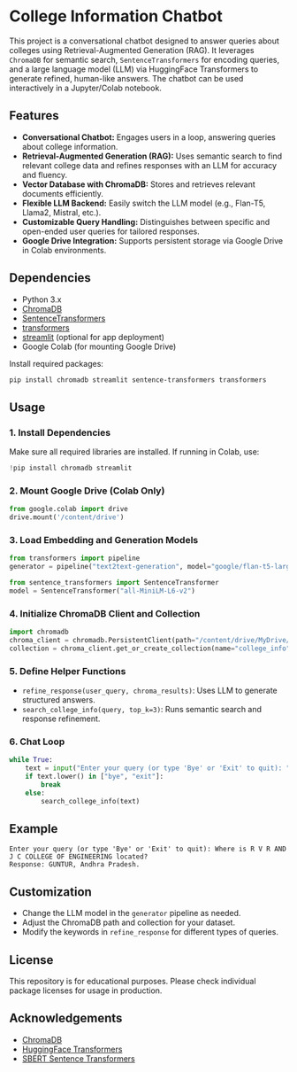 # College Information Chatbot

This project is a conversational chatbot designed to answer queries about colleges using Retrieval-Augmented Generation (RAG). It leverages `ChromaDB` for semantic search, `SentenceTransformers` for encoding queries, and a large language model (LLM) via HuggingFace Transformers to generate refined, human-like answers. The chatbot can be used interactively in a Jupyter/Colab notebook.

## Features

- **Conversational Chatbot:** Engages users in a loop, answering queries about college information.
- **Retrieval-Augmented Generation (RAG):** Uses semantic search to find relevant college data and refines responses with an LLM for accuracy and fluency.
- **Vector Database with ChromaDB:** Stores and retrieves relevant documents efficiently.
- **Flexible LLM Backend:** Easily switch the LLM model (e.g., Flan-T5, Llama2, Mistral, etc.).
- **Customizable Query Handling:** Distinguishes between specific and open-ended user queries for tailored responses.
- **Google Drive Integration:** Supports persistent storage via Google Drive in Colab environments.

## Dependencies

- Python 3.x
- [ChromaDB](https://github.com/chroma-core/chroma)
- [SentenceTransformers](https://www.sbert.net/)
- [transformers](https://huggingface.co/docs/transformers/index)
- [streamlit](https://streamlit.io/) (optional for app deployment)
- Google Colab (for mounting Google Drive)

Install required packages:
```bash
pip install chromadb streamlit sentence-transformers transformers
```

## Usage

### 1. Install Dependencies

Make sure all required libraries are installed. If running in Colab, use:
```python
!pip install chromadb streamlit
```

### 2. Mount Google Drive (Colab Only)

```python
from google.colab import drive
drive.mount('/content/drive')
```

### 3. Load Embedding and Generation Models

```python
from transformers import pipeline
generator = pipeline("text2text-generation", model="google/flan-t5-large")

from sentence_transformers import SentenceTransformer
model = SentenceTransformer("all-MiniLM-L6-v2")
```

### 4. Initialize ChromaDB Client and Collection

```python
import chromadb
chroma_client = chromadb.PersistentClient(path="/content/drive/MyDrive/college_rag_db")
collection = chroma_client.get_or_create_collection(name="college_info")
```

### 5. Define Helper Functions

- `refine_response(user_query, chroma_results)`: Uses LLM to generate structured answers.
- `search_college_info(query, top_k=3)`: Runs semantic search and response refinement.

### 6. Chat Loop

```python
while True:
    text = input("Enter your query (or type 'Bye' or 'Exit' to quit): ")
    if text.lower() in ["bye", "exit"]:
        break
    else:
        search_college_info(text)
```

## Example

```
Enter your query (or type 'Bye' or 'Exit' to quit): Where is R V R AND J C COLLEGE OF ENGINEERING located?
Response: GUNTUR, Andhra Pradesh.
```

## Customization

- Change the LLM model in the `generator` pipeline as needed.
- Adjust the ChromaDB path and collection for your dataset.
- Modify the keywords in `refine_response` for different types of queries.

## License

This repository is for educational purposes. Please check individual package licenses for usage in production.

## Acknowledgements

- [ChromaDB](https://www.trychroma.com/)
- [HuggingFace Transformers](https://huggingface.co/)
- [SBERT Sentence Transformers](https://www.sbert.net/)

